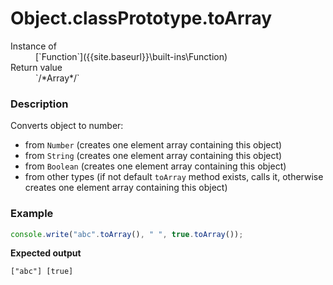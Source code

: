 # Object.classPrototype.toArray

<dl>
<dt> Instance of </dt><dd markdown="1">
 [`Function`]({{site.baseurl}}\built-ins\Function) 
</dd>
<dt> Return value </dt><dd markdown="1">
 `/*Array*/` 
</dd>
</dl>

### Description

Converts object to number:
- from `Number` (creates one element array containing 
  this object)
- from `String` (creates one element array containing 
  this object)
- from `Boolean` (creates one element array containing 
  this object)
- from other types (if not default `toArray` method 
  exists, calls it, otherwise creates one element array 
  containing this object)

### Example

```js
console.write("abc".toArray(), " ", true.toArray());
```

**Expected output**

```
["abc"] [true]
```

